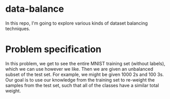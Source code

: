 # data-balance

In this repo, I'm going to explore various kinds of dataset balancing techniques.

# Problem specification

In this problem, we get to see the entire MNIST training set (without labels), which we can use however we like. Then we are given an unbalanced subset of the test set. For example, we might be given 1000 2s and 100 3s. Our goal is to use our knowledge from the training set to re-weight the samples from the test set, such that all of the classes have a similar total weight.
